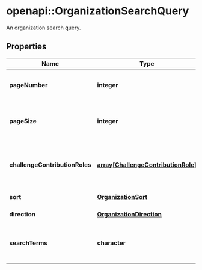 # openapi::OrganizationSearchQuery

An organization search query.

## Properties
Name | Type | Description | Notes
------------ | ------------- | ------------- | -------------
**pageNumber** | **integer** | The page number. | [optional] [default to 0] [Min: 0] 
**pageSize** | **integer** | The number of items in a single page. | [optional] [default to 100] [Min: 1] 
**challengeContributionRoles** | [**array[ChallengeContributionRole]**](ChallengeContributionRole.md) | An array of challenge contribution roles used to filter the results. | [optional] 
**sort** | [**OrganizationSort**](OrganizationSort.md) |  | [optional] [Enum: ] 
**direction** | [**OrganizationDirection**](OrganizationDirection.md) |  | [optional] [Enum: ] 
**searchTerms** | **character** | A string of search terms used to filter the results. | [optional] 


